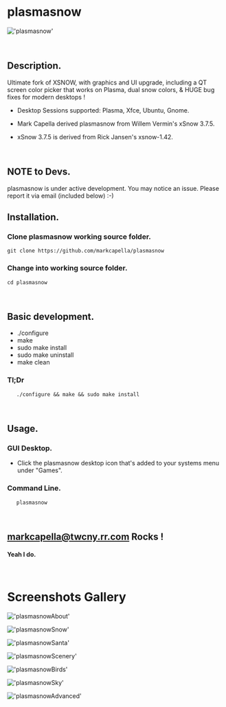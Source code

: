 
# plasmasnow

!['plasmasnow'](https://github.com/markcapella/plasmasnow/blob/main/assets/images/screenshot.png)

&nbsp;

## Description.

Ultimate fork of XSNOW, with graphics and UI upgrade, including
a QT screen color picker that works on Plasma, dual snow colors,
& HUGE bug fixes for modern desktops !

* Desktop Sessions supported: Plasma, Xfce, Ubuntu, Gnome.

* Mark Capella derived plasmasnow from
     Willem Vermin's xSnow 3.7.5.

* xSnow 3.7.5 is derived from
     Rick Jansen's xsnow-1.42.

&nbsp;

## NOTE to Devs.

plasmasnow is under active development. You may notice an issue. Please
report it via email (included below)  :-)

## Installation.

### Clone plasmasnow working source folder.

    git clone https://github.com/markcapella/plasmasnow

### Change into working source folder.

    cd plasmasnow
&nbsp;

## Basic development.
* ./configure
* make
* sudo make install
* sudo make uninstall
* make clean
&nbsp;

### Tl;Dr
       ./configure && make && sudo make install

&nbsp;

## Usage.

### GUI Desktop.
* Click the plasmasnow desktop icon that's added to your systems menu under "Games".

### Command Line.
       plasmasnow
&nbsp;

## markcapella@twcny.rr.com Rocks !

#### Yeah I do.
&nbsp;

# Screenshots Gallery

!['plasmasnowAbout'](https://github.com/markcapella/plasmasnow/blob/main/assets/images/plasmasnowAbout.png)
&nbsp;

!['plasmasnowSnow'](https://github.com/markcapella/plasmasnow/blob/main/assets/images/plasmasnowSnow.png)
&nbsp;

!['plasmasnowSanta'](https://github.com/markcapella/plasmasnow/blob/main/assets/images/plasmasnowSanta.png)
&nbsp;

!['plasmasnowScenery'](https://github.com/markcapella/plasmasnow/blob/main/assets/images/plasmasnowScenery.png)
&nbsp;

!['plasmasnowBirds'](https://github.com/markcapella/plasmasnow/blob/main/assets/images/plasmasnowBirds.png)
&nbsp;

!['plasmasnowSky'](https://github.com/markcapella/plasmasnow/blob/main/assets/images/plasmasnowSky.png)
&nbsp;

!['plasmasnowAdvanced'](https://github.com/markcapella/plasmasnow/blob/main/assets/images/plasmasnowAdvanced.png)
&nbsp;
